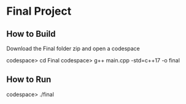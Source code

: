 # Final Project

## How to Build

Download the Final folder zip and open a codespace

codespace> cd Final
codespace> g++ main.cpp -std=c++17 -o final

## How to Run

codespace> ./final